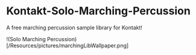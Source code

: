 # Kontakt-Solo-Marching-Percussion
A free marching percussion sample library for Kontakt!

!(Solo Marching Percussion)[/Resources/pictures/marchingLibWallpaper.png]

